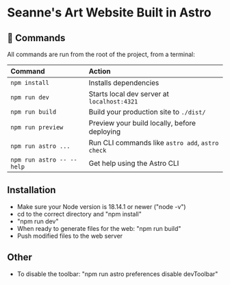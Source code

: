 # Seanne's Art Website Built in Astro

## 🧞 Commands

All commands are run from the root of the project, from a terminal:

| Command                   | Action                                           |
| :------------------------ | :----------------------------------------------- |
| `npm install`             | Installs dependencies                            |
| `npm run dev`             | Starts local dev server at `localhost:4321`      |
| `npm run build`           | Build your production site to `./dist/`          |
| `npm run preview`         | Preview your build locally, before deploying     |
| `npm run astro ...`       | Run CLI commands like `astro add`, `astro check` |
| `npm run astro -- --help` | Get help using the Astro CLI                     |

## Installation

- Make sure your Node version is 18.14.1 or newer ("node -v")
- cd to the correct directory and "npm install"
- "npm run dev" 
- When ready to generate files for the web: "npm run build"
- Push modified files to the web server

## Other

- To disable the toolbar: "npm run astro preferences disable devToolbar"

